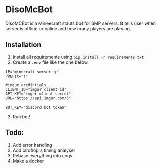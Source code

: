 DisoMcBot
======

DisoMCBot is a Mineecraft stauts bot for SMP servers. It tells user when server is offline or online and how many players are playing.

## Installation
1. Install all requirements using `pip install -r requirements.txt`
2. Create a `.env` file like the one below.
```
IP="minecraft server ip"
PREFIX="!"

#imgur credintials
CLIENT_ID="imgur client id"
API_KEY="imgur client secret"
URL="https://api.imgur.com/3"

BOT_KEY="discord bot token"
```
3. Run bot!

## Todo:
1. Add error handling
2. Add birdflop's timing analyser
3. Rebase everything into cogs
4. Make a docker

